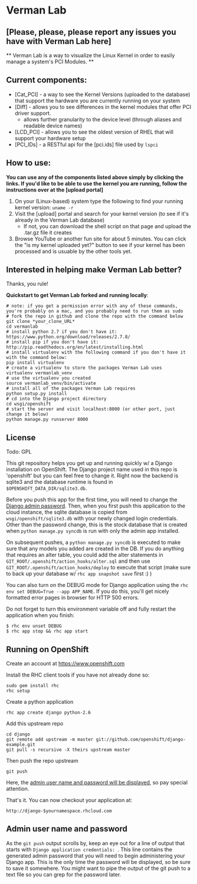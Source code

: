 Verman Lab
===================
## [Please, please, please report any issues you have with Verman Lab here]

** Verman Lab is a way to visualize the Linux Kernel in order to easily manage a system's PCI Modules. **

Current components:
-----------
* [Cat_PCI] - a way to see the Kernel Versions (uploaded to the database) that support the hardware you are currently running on your system
* [Diff] - allows you to see differences in the kernel modules that offer PCI
 driver support.
    * allows further granularity to the device level (through aliases and readable device names)
* [LCD_PCI] - allows you to see the oldest version of RHEL that will support your hardware setup
* [PCI_IDs] - a RESTful api for the [pci.ids] file used by `lspci`

How to use:
-----------
**You can use any of the components listed above simply by clicking the links.  If you'd like to be able to use the kernel you are running, follow the instructions over at the [upload portal]**

1. On your (Linux-based) system type the following to find your running kernel version:  `uname -r`
2. Visit the [upload] portal and search for your kernel version (to see if it's already in the Verman Lab database)
    * If not, you can download the shell script on that page and upload the .tar.gz file it creates
3. Browse YouTube or another fun site for about 5 minutes.  You can click the "is my kernel uploaded yet?" button to see if your kernel has been processed and is usuable by the other tools yet.

Interested in helping make Verman Lab better?
-----------
Thanks, you rule!

**Quickstart to get Verman Lab forked and running locally**:
```
# note: if you get a permission error with any of these commands, you're probably on a mac, and you probably need to run them as sudo
# fork the repo in github and clone the repo with the command below
git clone *your_clone_URL*
cd vermanlab
# install python 2.7 if you don't have it: https://www.python.org/download/releases/2.7.8/
# install pip if you don't have it: http://pip.readthedocs.org/en/latest/installing.html
# install virtualenv with the following command if you don't have it with the command below:
pip install virtualenv
# create a virtualenv to store the packages Verman Lab uses
virtualenv vermanlab_venv
# use the virtualenv you created
source vermanlab_venv/bin/activate
# install all of the packages Verman Lab requires
python setup.py install
# cd into the Django project directory
cd wsgi/openshift
# start the server and visit localhost:8000 (or other port, just change it below)
python manage.py runserver 8000
```

License
----

Todo: GPL

This git repository helps you get up and running quickly w/ a Django
installation on OpenShift.  The Django project name used in this repo
is 'openshift' but you can feel free to change it.  Right now the
backend is sqlite3 and the database runtime is found in
`$OPENSHIFT_DATA_DIR/sqlite3.db`.

Before you push this app for the first time, you will need to change
the [Django admin password](#admin-user-name-and-password).
Then, when you first push this
application to the cloud instance, the sqlite database is copied from
`wsgi/openshift/sqlite3.db` with your newly changed login
credentials. Other than the password change, this is the stock
database that is created when `python manage.py syncdb` is run with
only the admin app installed.

On subsequent pushes, a `python manage.py syncdb` is executed to make
sure that any models you added are created in the DB.  If you do
anything that requires an alter table, you could add the alter
statements in `GIT_ROOT/.openshift/action_hooks/alter.sql` and then use
`GIT_ROOT/.openshift/action_hooks/deploy` to execute that script (make
sure to back up your database w/ `rhc app snapshot save` first :) )

You can also turn on the DEBUG mode for Django application using the
`rhc env set DEBUG=True --app APP_NAME`. If you do this, you'll get
nicely formatted error pages in browser for HTTP 500 errors.

Do not forget to turn this environment variable off and fully restart
the application when you finish:

```
$ rhc env unset DEBUG
$ rhc app stop && rhc app start
```

Running on OpenShift
--------------------

Create an account at https://www.openshift.com

Install the RHC client tools if you have not already done so:
    
    sudo gem install rhc
    rhc setup

Create a python application

    rhc app create django python-2.6

Add this upstream repo

    cd django
    git remote add upstream -m master git://github.com/openshift/django-example.git
    git pull -s recursive -X theirs upstream master

Then push the repo upstream

    git push

Here, the [admin user name and password will be displayed](#admin-user-name-and-password), so pay
special attention.
	
That's it. You can now checkout your application at:

    http://django-$yournamespace.rhcloud.com

Admin user name and password
----------------------------
As the `git push` output scrolls by, keep an eye out for a
line of output that starts with `Django application credentials: `. This line
contains the generated admin password that you will need to begin
administering your Django app. This is the only time the password
will be displayed, so be sure to save it somewhere. You might want 
to pipe the output of the git push to a text file so you can grep for
the password later.

